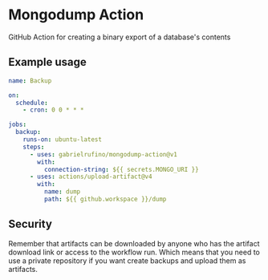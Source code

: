 # Mongodump Action

GitHub Action for creating a binary export of a database's contents

## Example usage

```yml
name: Backup

on:
  schedule:
    - cron: 0 0 * * *

jobs:
  backup:
    runs-on: ubuntu-latest
    steps:
      - uses: gabrielrufino/mongodump-action@v1
        with:
          connection-string: ${{ secrets.MONGO_URI }}
      - uses: actions/upload-artifact@v4
        with:
          name: dump
          path: ${{ github.workspace }}/dump
```

## Security

Remember that artifacts can be downloaded by anyone who has the artifact download link or access to the workflow run. Which means that you need to use a private repository if you want create backups and upload them as artifacts.
